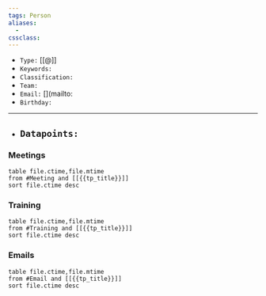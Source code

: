```yaml
---
tags: Person
aliases:
  - 
cssclass:
---
```


- `Type:` [[@]]
- `Keywords:` 
- `Classification:` 
- `Team:` 
- `Email:` [](mailto:
- `Birthday:` 

---

- `Datapoints:`
	- 

### Meetings

```dataview
table file.ctime,file.mtime
from #Meeting and [[{{tp_title}}]]
sort file.ctime desc
```

### Training

```dataview
table file.ctime,file.mtime
from #Training and [[{{tp_title}}]]
sort file.ctime desc
```

### Emails

```dataview
table file.ctime,file.mtime
from #Email and [[{{tp_title}}]]
sort file.ctime desc
```
